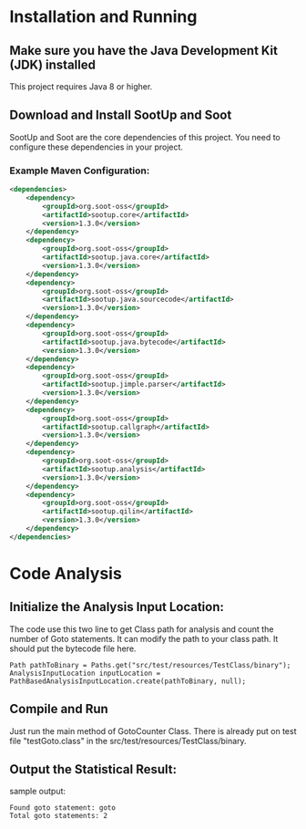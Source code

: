 # Installation and Running

## Make sure you have the Java Development Kit (JDK) installed

This project requires Java 8 or higher.

## Download and Install SootUp and Soot

SootUp and Soot are the core dependencies of this project. You need to configure these dependencies in your project.

### Example Maven Configuration:

```xml
<dependencies>
    <dependency>
        <groupId>org.soot-oss</groupId>
        <artifactId>sootup.core</artifactId>
        <version>1.3.0</version>
    </dependency>
    <dependency>
        <groupId>org.soot-oss</groupId>
        <artifactId>sootup.java.core</artifactId>
        <version>1.3.0</version>
    </dependency>
    <dependency>
        <groupId>org.soot-oss</groupId>
        <artifactId>sootup.java.sourcecode</artifactId>
        <version>1.3.0</version>
    </dependency>
    <dependency>
        <groupId>org.soot-oss</groupId>
        <artifactId>sootup.java.bytecode</artifactId>
        <version>1.3.0</version>
    </dependency>
    <dependency>
        <groupId>org.soot-oss</groupId>
        <artifactId>sootup.jimple.parser</artifactId>
        <version>1.3.0</version>
    </dependency>
    <dependency>
        <groupId>org.soot-oss</groupId>
        <artifactId>sootup.callgraph</artifactId>
        <version>1.3.0</version>
    </dependency>
    <dependency>
        <groupId>org.soot-oss</groupId>
        <artifactId>sootup.analysis</artifactId>
        <version>1.3.0</version>
    </dependency>
    <dependency>
        <groupId>org.soot-oss</groupId>
        <artifactId>sootup.qilin</artifactId>
        <version>1.3.0</version>
    </dependency>
</dependencies>
```



# Code Analysis
## Initialize the Analysis Input Location:
The code use this two line to get Class path for analysis and count the number of Goto statements. It can modify the path to your class path. It should put the bytecode file here.

```
Path pathToBinary = Paths.get("src/test/resources/TestClass/binary");
AnalysisInputLocation inputLocation = PathBasedAnalysisInputLocation.create(pathToBinary, null);
```
## Compile and Run
Just run the main method of GotoCounter Class. There is already put on test file "testGoto.class" in the src/test/resources/TestClass/binary.

## Output the Statistical Result:
sample output: 
```
Found goto statement: goto
Total goto statements: 2
```


